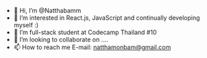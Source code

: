 - 👋 Hi, I’m @Natthabamm
- 👀 I’m interested in React.js, JavaScript and continually developing myself :)
- 🌱 I’m full-stack student at Codecamp Thailand #10
- 💞️ I’m looking to collaborate on ....
- 📫 How to reach me E-mail: natthamonbam@gmail.com

<!---
Natthabamm/Natthabamm is a ✨ special ✨ repository because its `README.md` (this file) appears on your GitHub profile.
You can click the Preview link to take a look at your changes.
--->
